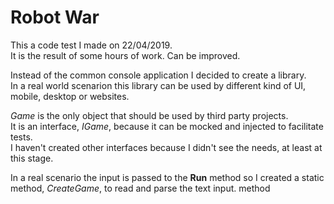 # Robot War

This a code test I made on 22/04/2019.  
It is the result of some hours of work. Can be improved.  
  
Instead of the common console application I decided to create a library.  
In a real world scenarion this library can be used by different kind of UI, mobile, desktop or websites.  
  
_Game_ is the only object that should be used by third party projects.  
It is an interface, _IGame_, because it can be mocked and injected to facilitate tests.  
I haven't created other interfaces because I didn't see the needs, at least at this stage.  
  
In a real scenario the input is passed to the __Run__ method so I created a static method, _CreateGame_, to read and parse the text input.   method


